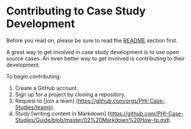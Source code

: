 # Contributing to Case Study Development

Before you read on, please be sure to read the [README](https://github.com/PHI-Case-Studies/Guide/blob/master/README.md) section first.

A great way to get involved in case study development is to use open source cases. An even better way to get involved is contributing to their development. 

To begin contributing:

1. Create a GitHub account.
2. Sign up for a project by cloning a repository.
3. Request to [join a team] (https://github.com/orgs/PHI-Case-Studies/teams).
4. Study [writing content in Markdown] (https://github.com/PHI-Case-Studies/Guide/blob/master/02%20Markdown%20How-to.md).
